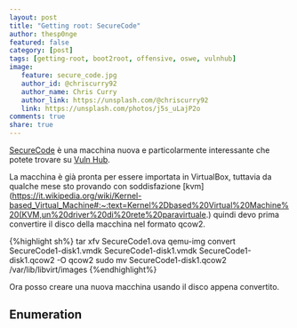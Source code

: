 ```yaml
---
layout: post
title: "Getting root: SecureCode"
author: thesp0nge
featured: false
category: [post]
tags: [getting-root, boot2root, offensive, oswe, vulnhub]
image:
   feature: secure_code.jpg
   author_id: @chriscurry92
   author_name: Chris Curry
   author_link: https://unsplash.com/@chriscurry92
   link: https://unsplash.com/photos/j5s_uLajP2o
comments: true
share: true
---
```


[SecureCode](https://www.vulnhub.com/entry/securecode-1,651/) è una macchina
nuova e particolarmente interessante che potete trovare su [Vuln
Hub](https://www.vulnhub.com).

La macchina è già pronta per essere importata in VirtualBox, tuttavia da
qualche mese sto provando con soddisfazione
[kvm](https://it.wikipedia.org/wiki/Kernel-based_Virtual_Machine#:~:text=Kernel%2Dbased%20Virtual%20Machine%20(KVM,un%20driver%20di%20rete%20paravirtuale.)
quindi devo prima convertire il disco della macchina nel formato qcow2.

{%highlight sh%}
tar xfv SecureCode1.ova
qemu-img convert SecureCode1-disk1.vmdk SecureCode1-disk1.vmdk SecureCode1-disk1.qcow2 -O qcow2
sudo mv SecureCode1-disk1.qcow2 /var/lib/libvirt/images
{%endhighlight%}

Ora posso creare una nuova macchina usando il disco appena convertito.

## Enumeration

